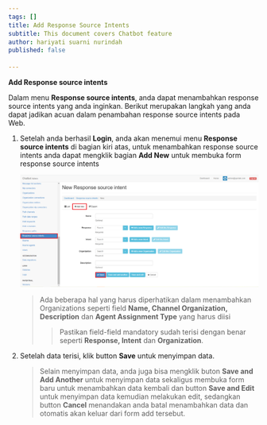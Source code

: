 ```yaml
---
tags: []
title: Add Response Source Intents
subtitle: This document covers Chatbot feature
author: hariyati suarni nurindah
published: false

---
```

**Add Response source intents**

Dalam menu **Response source intents**, anda dapat menambahkan response source intents yang anda inginkan. Berikut merupakan langkah yang anda dapat jadikan acuan dalam penambahan response source intents pada Web.

1. Setelah anda berhasil **Login**, anda akan menemui menu **Response source intents** di bagian kiri atas, untuk menambahkan response source intents anda dapat mengklik bagian **Add New** untuk membuka form response source intents

   ![](/uploads/responsesourceintents5.PNG)

   > Ada beberapa hal yang harus diperhatikan dalam menambahkan Organizations seperti field **Name, Channel Organization, Description** dan **Agent Assignment Type** yang harus diisi
   >
   > > Pastikan field-field mandatory sudah terisi dengan benar seperti **Response, Intent** dan **Organization**.
2. Setelah data terisi, klik button **Save** untuk menyimpan data.

   > Selain menyimpan data, anda juga bisa mengklik buton **Save and Add Another** untuk menyimpan data sekaligus membuka form baru untuk menambahkan data kembali dan button **Save and Edit** untuk menyimpan data kemudian melakukan edit, sedangkan button **Cancel** menandakan anda batal menambahkan data dan otomatis akan keluar dari form add tersebut.